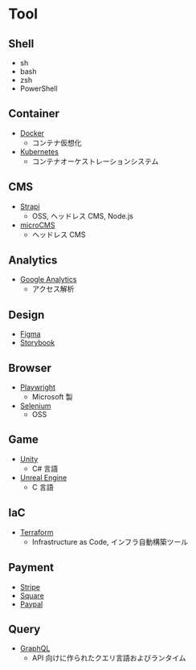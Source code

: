 # Tool

## Shell

- sh
- bash
- zsh
- PowerShell

## Container

- [Docker](https://www.docker.com/ja-jp/)
  - コンテナ仮想化
- [Kubernetes](https://kubernetes.io/ja/)
  - コンテナオーケストレーションシステム

## CMS

- [Strapi](https://strapi.io/)
  - OSS, ヘッドレス CMS, Node.js
- [microCMS](https://microcms.io/)
  - ヘッドレス CMS

## Analytics

- [Google Analytics](https://developers.google.com/analytics?hl=ja)
  - アクセス解析

## Design

- [Figma](https://www.figma.com/ja-jp/)
- [Storybook](https://storybook.js.org/)

## Browser

- [Playwright](https://playwright.dev/)
  - Microsoft 製
- [Selenium](https://www.selenium.dev/ja/documentation/)
  - OSS

## Game

- [Unity](https://unity.com/ja)
  - C# 言語
- [Unreal Engine](https://www.unrealengine.com/ja)
  - C 言語

## IaC

- [Terraform](https://www.terraform.io/)
  - Infrastructure as Code, インフラ自動構築ツール

## Payment

- [Stripe](https://stripe.com/jp)
- [Square](https://squareup.com/jp/ja)
- [Paypal](https://www.paypal.com/jp/home)

## Query

- [GraphQL](https://graphql.org/)
  - API 向けに作られたクエリ言語およびランタイム
